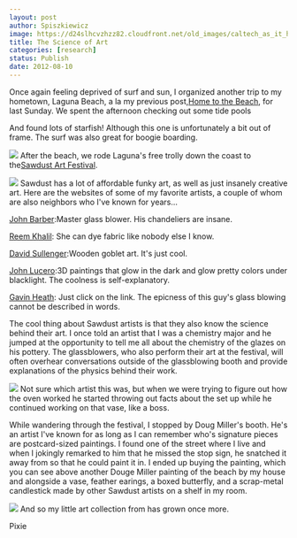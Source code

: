 ```yaml
---
layout: post
author: Spiszkiewicz
image: https://d24slhcvzhzz82.cloudfront.net/old_images/caltech_as_it_happens/6a0105349b8251970b016768fcbe8f970b.jpg
title: The Science of Art
categories: [research]
status: Publish
date: 2012-08-10
---
```



Once again feeling deprived of surf and sun, I organized another trip to my hometown, Laguna Beach, a la my previous post,[Home to the Beach](https://caltech.typepad.com/caltech_as_it_happens/2012/06/beaches-and-barbeques.html), for last Sunday. We spent the afternoon checking out some tide pools

And found lots of starfish! Although this one is unfortunately a bit out of frame. The surf was also great for boogie boarding.


![](https://d24slhcvzhzz82.cloudfront.net/old_images/caltech_as_it_happens/6a0105349b8251970b016768fcc053970b.jpg)
After the beach, we rode Laguna's free trolly down the coast to the[Sawdust Art Festival](https://www.sawdustartfestival.org/).


![](https://d24slhcvzhzz82.cloudfront.net/old_images/caltech_as_it_happens/6a0105349b8251970b017616f188cc970c.jpg)
Sawdust has a lot of affordable funky art, as well as just insanely creative art. Here are the websites of some of my favorite artists, a couple of whom are also neighbors who I've known for years...

[John Barber](https://www.johnbarberglassdesigns.com/gallery.html):Master glass blower. His chandeliers are insane.

[Reem Khalil](https://www.rkhalil.com/): She can dye fabric like nobody else I know.

[David Sullenger](https://woodgobletart.com/about.html):Wooden goblet art. It's just cool.

[John Lucero](https://loosearrow3d.com/galleries/):3D paintings that glow in the dark and glow pretty colors under blacklight. The coolness is self-explanatory.

[Gavin Heath](https://www.artglass.tv/): Just click on the link. The epicness of this guy's glass blowing cannot be described in words.

The cool thing about Sawdust artists is that they also know the science behind their art. I once told an artist that I was a chemistry major and he jumped at the opportunity to tell me all about the chemistry of the glazes on his pottery. The glassblowers, who also perform their art at the festival, will often overhear conversations outside of the glassblowing booth and provide explanations of the physics behind their work.


![](https://d24slhcvzhzz82.cloudfront.net/old_images/caltech_as_it_happens/6a0105349b8251970b017616f20c0f970c.jpg)
Not sure which artist this was, but when we were trying to figure out how the oven worked he started throwing out facts about the set up while he continued working on that vase, like a boss.

While wandering through the festival, I stopped by Doug Miller's booth. He's an artist I've known for as long as I can remember who's signature pieces are postcard-sized paintings. I found one of the street where I live and when I jokingly remarked to him that he missed the stop sign, he snatched it away from so that he could paint it in. I ended up buying the painting, which you can see above another Douge Miller painting of the beach by my house and alongside a vase, feather earings, a boxed butterfly, and a scrap-metal candlestick made by other Sawdust artists on a shelf in my room.


![](https://d24slhcvzhzz82.cloudfront.net/old_images/caltech_as_it_happens/6a0105349b8251970b016768fd938e970b.jpg)
And so my little art collection from has grown once more.

Pixie

